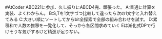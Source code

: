 #AtCoder ABC221に参加、久し振りにABCD4完、頑張った。
A:普通に計算を実装、よくわからん。
B:S,Tを1文字づつ比較して違ったら次の1文字と入れ替えてみる
C:大きい順にソートしてからbit全探索で全部の組み合わせを試す。
D:累積和で人数の推移を一覧化して、そっから各区間求めていく
Eは漸化式DPで行けそうな気がするけど精進が足りない。